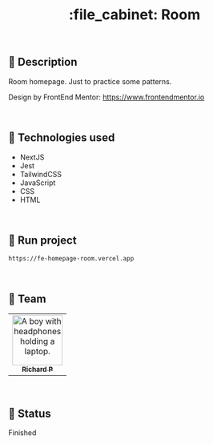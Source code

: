 <h1 align="center">:file_cabinet: Room</h1>

<br>

## :memo: Description
Room homepage. Just to practice some patterns. 

Design by FrontEnd Mentor: https://www.frontendmentor.io

<br>

## :wrench: Technologies used
* NextJS
* Jest
* TailwindCSS
* JavaScript
* CSS
* HTML

<br>

## :rocket: Run project
```
https://fe-homepage-room.vercel.app
```

<br>

## :handshake: Team
<table>
  <tr>
    <td align="center">
      <a href="https://github.com/Richard-Passos">
        <img src="https://img.freepik.com/vetores-premium/desenho-de-desenho-animado-de-um-programador_29937-8176.jpg" width="100px;" alt="A boy with headphones holding a laptop."/><br>
        <sub>
          <b>Richard P</b>
        </sub>
      </a>
    </td>
  </tr>
</table>

<br>

## :dart: Status
Finished
